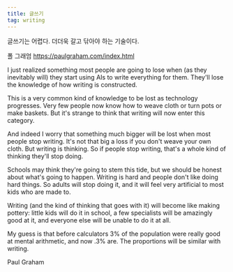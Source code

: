 ```yaml
---
title: 글쓰기
tag: writing
---
```


글쓰기는 어렵다.
더더욱 갈고 닦아야 하는 기술이다.


폴 그래엄
https://paulgraham.com/index.html


I just realized something most people are going to lose when (as they inevitably will) they start using AIs to write everything for them. They'll lose the knowledge of how writing is constructed.

This is a very common kind of knowledge to be lost as technology progresses. Very few people now know how to weave cloth or turn pots or make baskets. But it's strange to think that writing will now enter this category.

And indeed I worry that something much bigger will be lost when most people stop writing. It's not that big a loss if you don't weave your own cloth. But writing is thinking. So if people stop writing, that's a whole kind of thinking they'll stop doing.

Schools may think they're going to stem this tide, but we should be honest about what's going to happen. Writing is hard and people don't like doing hard things. So adults will stop doing it, and it will feel very artificial to most kids who are made to.

Writing (and the kind of thinking that goes with it) will become like making pottery: little kids will do it in school, a few specialists will be amazingly good at it, and everyone else will be unable to do it at all.

My guess is that before calculators 3% of the population were really good at mental arithmetic, and now .3% are. The proportions will be similar with writing.

Paul Graham